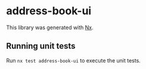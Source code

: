 # address-book-ui

This library was generated with [Nx](https://nx.dev).

## Running unit tests

Run `nx test address-book-ui` to execute the unit tests.

